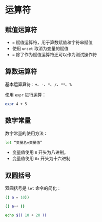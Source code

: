 # 运算符

## 赋值运算符

- `=` 赋值运算符，用于算数赋值和字符串赋值
- 使用 `unset` 取消为变量的赋值
- `=` 除了作为赋值运算符还可以作为测试操作符

## 算数运算符

基本运算算符：`+`、`-`、`*`、`/`、`**`、`%`

使用 `expr` 进行运算：

```bash
expr 4 + 5
```

## 数字常量

数字常量的使用方法：

```bash
let “变量名=变量值”
```

- 变量值使用 `0` 开头为八进制。
- 变量值使用 `0x` 开头为十六进制

## 双圆括号

双圆括号是 `let` 命令的简化：

```bash
(( a = 10))

(( a++ ))

echo $(( 10 + 20 ))
```